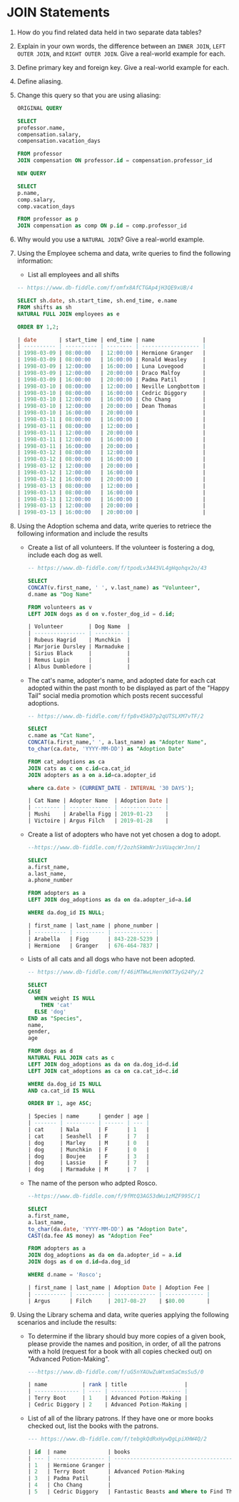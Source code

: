 # JOIN Statements

1. How do you find related data held in two separate data tables?
1. Explain in your own words, the difference between an `INNER JOIN`, `LEFT OUTER JOIN`, and `RIGHT OUTER JOIN`. Give a real-world example for each.
1. Define primary key and foreign key. Give a real-world example for each.
1. Define aliasing.
1. Change this query so that you are using aliasing:

    ``` sql
    ORIGINAL QUERY

    SELECT 
    professor.name, 
    compensation.salary, 
    compensation.vacation_days

    FROM professor
    JOIN compensation ON professor.id = compensation.professor_id
    
    NEW QUERY 

    SELECT 
    p.name,
    comp.salary, 
    comp.vacation_days

    FROM professor as p
    JOIN compensation as comp ON p.id = comp.professor_id
    ```

1. Why would you use a `NATURAL JOIN`? Give a real-world example.
1. Using the Employee schema and data, write queries to find the following information:
   * List all employees and all shifts

    ``` sql
    -- https://www.db-fiddle.com/f/omfx8AfCTGAp4jH3QE9xUB/4

    SELECT sh.date, sh.start_time, sh.end_time, e.name
    FROM shifts as sh 
    NATURAL FULL JOIN employees as e

    ORDER BY 1,2;

    | date       | start_time | end_time | name               |
    | ---------- | ---------- | -------- | ------------------ |
    | 1998-03-09 | 08:00:00   | 12:00:00 | Hermione Granger   |
    | 1998-03-09 | 08:00:00   | 16:00:00 | Ronald Weasley     |
    | 1998-03-09 | 12:00:00   | 16:00:00 | Luna Lovegood      |
    | 1998-03-09 | 12:00:00   | 20:00:00 | Draco Malfoy       |
    | 1998-03-09 | 16:00:00   | 20:00:00 | Padma Patil        |
    | 1998-03-10 | 08:00:00   | 12:00:00 | Neville Longbottom |
    | 1998-03-10 | 08:00:00   | 16:00:00 | Cedric Diggory     |
    | 1998-03-10 | 12:00:00   | 16:00:00 | Cho Chang          |
    | 1998-03-10 | 12:00:00   | 20:00:00 | Dean Thomas        |
    | 1998-03-10 | 16:00:00   | 20:00:00 |                    |
    | 1998-03-11 | 08:00:00   | 16:00:00 |                    |
    | 1998-03-11 | 08:00:00   | 12:00:00 |                    |
    | 1998-03-11 | 12:00:00   | 20:00:00 |                    |
    | 1998-03-11 | 12:00:00   | 16:00:00 |                    |
    | 1998-03-11 | 16:00:00   | 20:00:00 |                    |
    | 1998-03-12 | 08:00:00   | 12:00:00 |                    |
    | 1998-03-12 | 08:00:00   | 16:00:00 |                    |
    | 1998-03-12 | 12:00:00   | 20:00:00 |                    |
    | 1998-03-12 | 12:00:00   | 16:00:00 |                    |
    | 1998-03-12 | 16:00:00   | 20:00:00 |                    |
    | 1998-03-13 | 08:00:00   | 12:00:00 |                    |
    | 1998-03-13 | 08:00:00   | 16:00:00 |                    |
    | 1998-03-13 | 12:00:00   | 16:00:00 |                    |
    | 1998-03-13 | 12:00:00   | 20:00:00 |                    |
    | 1998-03-13 | 16:00:00   | 20:00:00 |                    |

    ```

1. Using the Adoption schema and data, write queries to retriece the following information and include the results
    * Create a list of all volunteers. If the volunteer is fostering a dog, include each dog as well.
      
        ``` sql 
        -- https://www.db-fiddle.com/f/tpodLv3A43VL4gHqohqx2o/43

        SELECT 
        CONCAT(v.first_name, ' ', v.last_name) as "Volunteer",
        d.name as "Dog Name"
        
        FROM volunteers as v
        LEFT JOIN dogs as d on v.foster_dog_id = d.id;

        | Volunteer        | Dog Name  |
        | ---------------- | --------- |
        | Rubeus Hagrid    | Munchkin  |
        | Marjorie Dursley | Marmaduke |
        | Sirius Black     |           |
        | Remus Lupin      |           |
        | Albus Dumbledore |           |

        ```

    * The cat's name, adopter's name, and adopted date for each cat adopted within the past month to be displayed as part of the "Happy Tail" social media promotion which posts recent successful adoptions.
       
        ``` SQL
        -- https://www.db-fiddle.com/f/fp8v45kD7p2qUTSLXM7vTF/2

        SELECT
        c.name as "Cat Name",
        CONCAT(a.first_name,' ', a.last_name) as "Adopter Name",
        to_char(ca.date, 'YYYY-MM-DD') as "Adoption Date"
        
        FROM cat_adoptions as ca
        JOIN cats as c on c.id=ca.cat_id
        JOIN adopters as a on a.id=ca.adopter_id
        
        where ca.date > (CURRENT_DATE - INTERVAL '30 DAYS');

        | Cat Name | Adopter Name  | Adoption Date |
        | -------- | ------------- | ------------- |
        | Mushi    | Arabella Figg | 2019-01-23    |
        | Victoire | Argus Filch   | 2019-01-28    |

        ```

    * Create a list of adopters who have not yet chosen a dog to adopt.
        ``` sql
        --https://www.db-fiddle.com/f/2ozhSkWmNrJsVUaqcWrJnn/1

        SELECT
        a.first_name,
        a.last_name,
        a.phone_number

        FROM adopters as a
        LEFT JOIN dog_adoptions as da on da.adopter_id=a.id

        WHERE da.dog_id IS NULL;

        | first_name | last_name | phone_number |
        | ---------- | --------- | ------------ |
        | Arabella   | Figg      | 843-228-5239 |
        | Hermione   | Granger   | 676-464-7837 |
        ```  

    * Lists of all cats and all dogs who have not been adopted.
        
        ``` sql
        -- https://www.db-fiddle.com/f/46iMTWwLHenVWXT3yG24Py/2

        SELECT 
        CASE 
          WHEN weight IS NULL 
            THEN 'cat'
          ELSE 'dog'
        END as "Species",
        name, 
        gender,
        age
        
        FROM dogs as d
        NATURAL FULL JOIN cats as c
        LEFT JOIN dog_adoptions as da on da.dog_id=d.id
        LEFT JOIN cat_adoptions as ca on ca.cat_id=c.id
        
        WHERE da.dog_id IS NULL
        AND ca.cat_id IS NULL
        
        ORDER BY 1, age ASC;

        | Species | name      | gender | age |
        | ------- | --------- | ------ | --- |
        | cat     | Nala      | F      | 1   |
        | cat     | Seashell  | F      | 7   |
        | dog     | Marley    | M      | 0   |
        | dog     | Munchkin  | F      | 0   |
        | dog     | Boujee    | F      | 3   |
        | dog     | Lassie    | F      | 7   |
        | dog     | Marmaduke | M      | 7   |

    * The name of the person who adpted Rosco.
        
        ```sql
        --https://www.db-fiddle.com/f/9fMtQ3AG53dWu1zMZF995C/1

        SELECT
        a.first_name,
        a.last_name,
        to_char(da.date, 'YYYY-MM-DD') as "Adoption Date",
        CAST(da.fee AS money) as "Adoption Fee"
        
        FROM adopters as a
        JOIN dog_adoptions as da on da.adopter_id = a.id
        JOIN dogs as d on d.id=da.dog_id
        
        WHERE d.name = 'Rosco';

        | first_name | last_name | Adoption Date | Adoption Fee |
        | ---------- | --------- | ------------- | ------------ |
        | Argus      | Filch     | 2017-08-27    | $80.00       |
        ```

1. Using the Library schema and data, write queries applying the following scenarios and include the results:
    * To determine if the library should buy more copies of a given book, please provide the names and position, in order, of all the patrons with a hold (request for a book with all copies checked out) on "Advanced Potion-Making".

        ``` sql
        ---https://www.db-fiddle.com/f/uG5nYAUwZuWtxmSaCmsSu5/0

        | name           | rank | title                  |
        | -------------- | ---- | ---------------------- |
        | Terry Boot     | 1    | Advanced Potion-Making |
        | Cedric Diggory | 2    | Advanced Potion-Making |

        ```

    * List of all of the library patrons. If they have one or more books checked out, list the books with the patrons.
  
        ``` sql 
        --- https://www.db-fiddle.com/f/tebgkQdRxHywQgLpiXHW4Q/2

        | id  | name             | books                                   |
        | --- | ---------------- | --------------------------------------- |
        | 1   | Hermione Granger |                                         |
        | 2   | Terry Boot       | Advanced Potion-Making                  |
        | 3   | Padma Patil      |                                         |
        | 4   | Cho Chang        |                                         |
        | 5   | Cedric Diggory   | Fantastic Beasts and Where to Find Them |

        ```